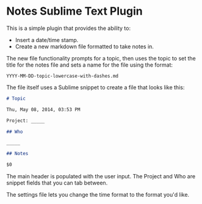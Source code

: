 # Notes Sublime Text Plugin

This is a simple plugin that provides the ability to:

* Insert a date/time stamp.
* Create a new markdown file formatted to take notes in.

The new file functionality prompts for a topic, then uses the topic to set the title for the notes file and sets a name for the file using the format:

`YYYY-MM-DD-topic-lowercase-with-dashes.md`

The file itself uses a Sublime snippet to create a file that looks like this:

```markdown
# Topic

Thu, May 08, 2014, 03:53 PM

Project: _____

## Who

_____

## Notes

$0
```

The main header is populated with the user input. The Project and Who are snippet fields that you can tab between.

The settings file lets you change the time format to the format you'd like.

